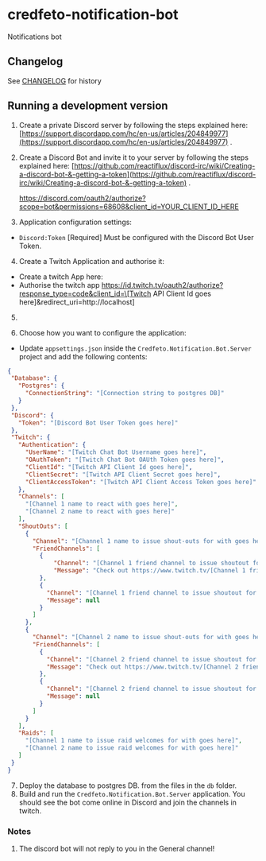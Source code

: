 # credfeto-notification-bot

Notifications bot

## Changelog

See [CHANGELOG](CHANGELOG.md) for history

## Running a development version

1. Create a private Discord server by following the steps explained
   here: [https://support.discordapp.com/hc/en-us/articles/204849977](https://support.discordapp.com/hc/en-us/articles/204849977)
   .

2. Create a Discord Bot and invite it to your server by following the steps explained
   here: [https://github.com/reactiflux/discord-irc/wiki/Creating-a-discord-bot-&-getting-a-token](https://github.com/reactiflux/discord-irc/wiki/Creating-a-discord-bot-&-getting-a-token)
   .

   https://discord.com/oauth2/authorize?scope=bot&permissions=68608&client_id=YOUR_CLIENT_ID_HERE

4. Application configuration settings:

* `Discord:Token` [Required] Must be configured with the Discord Bot User Token.

4. Create a Twitch Application and authorise it:

* Create a twitch App here:
* Authorise the twitch app https://id.twitch.tv/oauth2/authorize?response_type=code&client_id=\[Twitch API Client Id
  goes here\]&redirect_uri=http://localhost]

5.

6. Choose how you want to configure the application:

* Update `appsettings.json` inside the `Credfeto.Notification.Bot.Server` project and add the following contents:

 ```json
{
  "Database": {
    "Postgres": {
      "ConnectionString": "[Connection string to postgres DB]"
    }
  },
  "Discord": {
    "Token": "[Discord Bot User Token goes here]"
  },
  "Twitch": {
    "Authentication": {
      "UserName": "[Twitch Chat Bot Username goes here]",
      "OAuthToken": "[Twitch Chat Bot OAUth Token goes here]",
      "ClientId": "[Twitch API Client Id goes here]",
      "ClientSecret": "[Twitch API Client Secret goes here]",
      "ClientAccessToken": "[Twitch API Client Access Token goes here]"
    },
    "Channels": [
      "[Channel 1 name to react with goes here]",
      "[Channel 2 name to react with goes here]"
    ],
    "ShoutOuts": [
      {
        "Channel": "[Channel 1 name to issue shout-outs for with goes here]",
        "FriendChannels": [
          {
              "Channel": "[Channel 1 friend channel to issue shoutout for goes here - using custom shoutout format]",
              "Message": "Check out https://www.twitch.tv/[Channel 1 friend channel to issue shoutout for goes here] who streams wallpaper drying"
          },
          {
            "Channel": "[Channel 1 friend channel to issue shoutout for goes here - uses standard shoutout format]",
            "Message": null
          }
        ]
      },
      {
        "Channel": "[Channel 2 name to issue shout-outs for with goes here]",
        "FriendChannels": [
          {
            "Channel": "[Channel 2 friend channel to issue shoutout for goes here - using custom shoutout format]",
            "Message": "Check out https://www.twitch.tv/[Channel 2 friend channel to issue shoutout for goes here] who streams wallpaper drying"
          },
          {
            "Channel": "[Channel 2 friend channel to issue shoutout for goes here - uses standard shoutout format]",
            "Message": null
          }
        ]
      }
    ],
    "Raids": [
      "[Channel 1 name to issue raid welcomes for with goes here]",
      "[Channel 2 name to issue raid welcomes for with goes here]"
    ]
  }
}
```

7. Deploy the database to postgres DB. from the files in the `db` folder.
8. Build and run the `Credfeto.Notification.Bot.Server` application. You should see the bot come online in Discord and
   join the channels in twitch.

### Notes

1. The discord bot will not reply to you in the General channel!